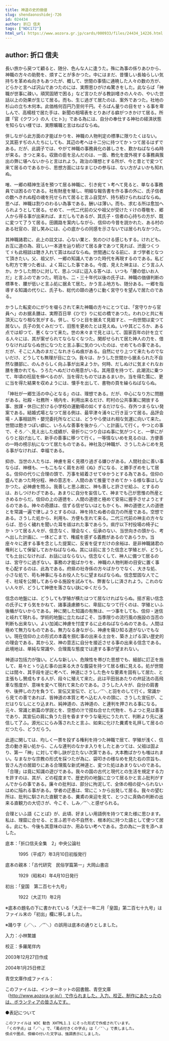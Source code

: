 ```yaml
---
title: 神道の史的価値
slug: shendaonoshidej-726
id: 024434
author: 折口 信夫
tags: ["NDC172"]
html_url: https://www.aozora.gr.jp/cards/000933/files/24434_14226.html
---
```


## author: 折口 信夫

長い旅から戻つて顧ると、随分、色んな人に逢うた。殊に為事の係りあひから、神職の方々の助勢を、煩すことが多かつた。中にはまだ、昔懐しい長袖らしい気持ちを革めぬ向きもあつたが、概して、世間の事情に通暁した人々の数の方が、どらかと言へば沢山であつたのには、実際思ひがけぬ驚きをした。此ならば「神職が世事に疎い。頑冥固陋で困る」など言ひたがる教訓嗜きの人々の、やいた世話以上の効果が生じて居る。而も、生じ過ぎて居たのは、案外であつた。社地の杉山の立ち木何本。此価格何百円乃至何千円。そろばん量りの目をせゝる事を卑しんで、高楊枝で居た手は、新聞の相場表をとりあげる癖がつきかけて居る。所謂「官《クワン》の人《ヒト》」である為には、自分の奉仕する神社の経済状態を知らない様では、実際曠職と言はねばならぬ。

併しながら此方面の才能ばかりを、神職の人物判定の標準に限りたくはない。又其筋すぢの人たちにしても、其辺の考へは十二分に持つてかゝつて居るはずである。だが、此調子では、やがて神職の事務員化の甚しさを、歎かねばならぬ時が来る。きつと来る。収斂の臣を忌んだのは、一面、教化を度外視する事務員簇出の弊に堪へないからと言はれよう。政治の理想とする所が、今と昔とで変つて来て居るのであるから、思想方面にはなまじひの参与は、ない方がよいかも知れぬ。

唯、一郷の精神生活を預つて居る神職に、引き宛てゝ考へて見ると、単なる事務員では困るのである。社有財産を殖し、明細な報告書を作る事の外に、氏子信者の数へきれぬ程の魂を托せられて居ると言ふ自覚が、持ち続けられねばならぬ。思へば、神職は割りのわるい為事である。酬いは薄い。而も、求むる所は愈加へられようとして居る。せめて、一代二代前の父や祖父が受けたゞけの尊敬を、郷人から得る事が出来れば、まだしもであるが、其氏子・信者の心持ちの方が、既に変つて了うて居る。田圃路を案内しながら、信仰の今昔を説かれた、ある村のある社官の、寂し笑みには、心の底からの同感を示さないでは居られなかつた。

其神職諸君に、此上の註文は、心ない業と、気のひける感じもする。けれども、お互に道の為、寂しい一本道を辿り続けて居る身であつて見れば、渋面つくつてゞも此相談は聴き入れて貰はねばならぬ。世間通になる前に、まづ学者となつて頂きたい。父、祖父が、一郷の知識人であつた時代を再現するのである。私ども町方で育つた者は、よく耳にした事である。今度、見えた神主は、どう言ふ人か。かうした問ひに対して、思ふつぼに這入る答へは、いつも「腰の低いお人だ」と言ふのであつた。明治も、二・三十年代以後の氏子は、神職の価値判断の標準を、腰が低いと言ふ処に据ゑて居た。かう言ふ地方も、随分ある。一郷を指導する知識の代りに、氏子も、総代の頤の通りに動く宮守りを望んで居たのである。

かうした転変のにがりを啜らされて来た神職の方々にとつては、「宮守りから官員へ」のお据ゑ膳は、実際百日旱《ひで》りに虹の橋であつた。われひと共に有頂天になり相な気がする。併し、ぢつと目を据ゑて見廻すと、一向世間は変つて居ない。氏子の気ぐみだつて、旧態を更めたとは見えぬ。いや其どころか、ある点では却つて、悪くなつて来た。世の末々まで見とほして、国家百年の計を立てる人々には、其が案ぜられてならなくなつた。閑却せられて居た神人の力を、借りなければならぬ世になつたと言ふ事に気のついたのは、せめてもの事である。だが、そこに人為のまだこなれきらぬ痕がある。自然にせり上つて来たものでないだけ、どうしても無理が目に立つ。我々は、かうした世間から据ゑられた不自然な膳部に、のんきらしく向ふ事が出来ようか。何時、だしぬけに気まぐれなお膳を撒かれても、うろたへぬだけの用意がいる。其用意を持つて、此潮流に乗つて、年頃の枉屈を伸べるのが、当を得たものではあるまいか。当を得た策に、更に当を得た結果を収めようには、懐手を出して、書物の頁を繰らねばならぬ。

「神社が一郷生活の中心となる」のは、理想である。だが、中心になり方に問題がある。社殿・社務所・境内を、利用出来るだけ、町村の公共事業に開放する事、放課・休日に於ける小学校の運動場の如くするだけなら、存外つまらない発案である。結婚式場となつて居る例は、最早津々浦々に行き亘つて居る。品評会場・人事相談所・嬰児委托所などには、どうやら使はれ相な気運に向いて来た。世間は飽きつぽい癖に、いろんな善事を後から／＼と計画して行く。やつとの事で、そろ／＼見え出した成績が、骨折りにつり合はぬ事に気がつくと、一挙にがらりと投げ出して、新手の善事に移つて行く。一等情ないめを見るのは、方便善の一時の榜示杭になつて居たものである。神社及び神職が、さうしたみじめを見る事がなければ、幸福である。

抑亦、当世の人たちは、神慮を易く見積り過ぎる嫌ひがある。人間社会に善い事ならば、神様も、一も二もなく肩をお袒《ぬ》ぎになる、と勝手ぎめをして居る。信仰の代りに合理の頭で、万事を結着させてゆかうとする為である。信仰の盛んであつた時分程、神の意志を、人間のあて推量できめてかゝる様な事はしなかつた。必神慮を問ふ。我善しと思ふ故に、神も善しと許させ給ふ、とするのは、おしつけわざである。あまりに自分を妄信して、神までも己が思惟の所産ときめるからだ。信仰の上の道徳を、人間の道徳と極めて安易に握手させようとするのである。神々の奇蹟は、信ずる信ぜないはともかくも、神の道徳と人の道徳とを常識一遍で律しようとするのは、神を持たぬ者の自力の所産である。空想である。さうした処から、利用も、方便も生れて来る。二代三代前の神主の方々ならば、恐らく穢れを聞いた耳を祓はれた事であらう。県庁以下村役場の椅子にかゝつて居る人々が、信念なく、理会なく、伝承のない、当世向きの頭から、考へ出した計画に、一体どこまで、権威を感ずる義務があるのであらうか。当座々々に適する事を念とした提案に、反省を促すだけの余裕は、是非神職諸君の権利として保留しておかねばならぬ。其には前に言うた信念と学殖とが、どうしても土台になければ、お話にはならない。信念なくして、神人に備つて居るのは、宮守りに過ぎない。事務の才能ばかりを、神職の人物判断の目安に置く事を心配するのは、此為である。府県の社寺係の方々ばかりでなく、大きな処、小さな処で、苟も神事に与るお役人たちに望まねばならぬ。信念堅固な人でこそ、社域を公開してあらゆる施設を試みても、弊害なしに済されよう。これのない人々が、どうして神徳を落さない訣にゆくだらう。

信念の地盤には、どうしても学殖が横たはつて居なければならぬ。揺ぎ易い信念の氏子にすら気をかねて、諸事遠慮勝ちに、卑屈になつて行くのは、学殖といふ後楯がないからである。神に関した知識の有無は、一つ事をしても、信仰・迷信と岐れて現れる。学術的地盤に立たねばこそ、当季限りの流行風の施設の当否の判断も出来ない。よい加減に神慮を忖度するに止めねばならぬのである。人間は極めて無力なものである。無力なる身ながら、神慮を窺ひ知る道がないでもない。現在信仰の上の形式の本義を掴む事の出来る土台を、築き上げる深い歴史的の理会である。其から又、神の意志に自分を接近させる事の出来る信念である。此境地は、単純な常識や、合理風な態度では達する事が望まれない。

神道は包括力が強い。どんな新しい、危険性を帯びた思想でも、細部に訂正を施して、易々とゝり込む事の出来る大きな腹袋を持つて居る様に見える。処が世間には間々、其手段を逆に考へて、神道にさうした色々な要素を固有して居た、と主張もし賛成もする人が、段々に殖えて来た。此は平田翁あたりの弁証法の高飛車な態度が、意味を変へて現れて来たのである。さうした人々が、自分の肩書や、後押しの力を負うて、宣伝又宣伝で、どし／″＼と羽をのして行く。常識から見ての善であれば、皆神道の本質と考へ込む人々の頭に、さうした宣伝が、こだはりなしにとり込まれ、純神道の、古神道の、と連判を押される事になる。元々、常識と断篇の学説とを、空想の汁で捏ね合せた代物を、ちよつと見は善事であり、其宣伝の肩に負うた目を昏ますやうな毫光にうたれて、判断より先に迷信して了ふ。源光ににらみ落されたと言ふ、如来に化けた糞鳶を礼拝して居るのだつたら、どうだらう。

此道に関しては、均しく一票を投ずる権利を持つた神職で居て、学殖が浅く、信念の動き易い処から、こんな連判のなかま入りをしたとあつては、父祖は固より、第一「神」に対して申し訣が立たない次第である。大本教ばかりも嗤はれまい。なまなかな宗教の形式を採つたが為に、袋叩きの様なめを見た右の宗旨も、皆さん方の居廻りにある合理風な新式神道と、変つた処はあまりないのである。「合理」は竟に知識の遊びである。我々の国の古代と現代との生活を規定する力を許すのは、其が、どの程度まで、歴史的の地盤に立つて居るかと言ふ批判がすんでからの事である。廉々の批判は、部分に拘泥して、全体の相の捉へられないはめに陥れる事がある。学者の迂愚は、常にこゝから出発して居る。我々の望む所は、批判に馴された直観である、糞鳶の来迎を見て、とつさに真偽の判断の出来る直観力の大切さが、今こそ、しみ／″＼と感ぜられる。


合理といふ語《ことば》が、此頃、好ましい用語例を持つて来た様に思ひます。私は、理窟に合せる、と言ふ若干の不自然を、根本的に持つた語として使つて居る。此にも、今後も其意味のほか、用ゐない考へである。念の為に一言を添へました。















底本：「折口信夫全集　2」中央公論社


　　　1995（平成7）年3月10日初版発行

底本の親本：「古代研究　民俗学篇第一」大岡山書店

　　　1929（昭和4）年4月10日発行

初出：「皇国　第二百七十九号」

　　　1922（大正11）年2月

※底本の題名の下に書かれている「大正十一年二月「皇国」第二百七十九号」はファイル末の「初出」欄に移しました。

※踊り字（／＼、／″＼）の誤用は底本の通りとしました。

入力：小林繁雄

校正：多羅尾伴内

2003年12月27日作成

2004年1月25日修正

青空文庫作成ファイル：

このファイルは、インターネットの図書館、青空文庫（http://www.aozora.gr.jp/）で作られました。入力、校正、制作にあたったのは、ボランティアの皆さんです。











●表記について


	このファイルは W3C 勧告 XHTML1.1 にそった形式で作成されています。
	「くの字点」は「／＼」で、「濁点付きくの字点」は「／″＼」で表しました。
	傍点や圏点、傍線の付いた文字は、強調表示にしました。